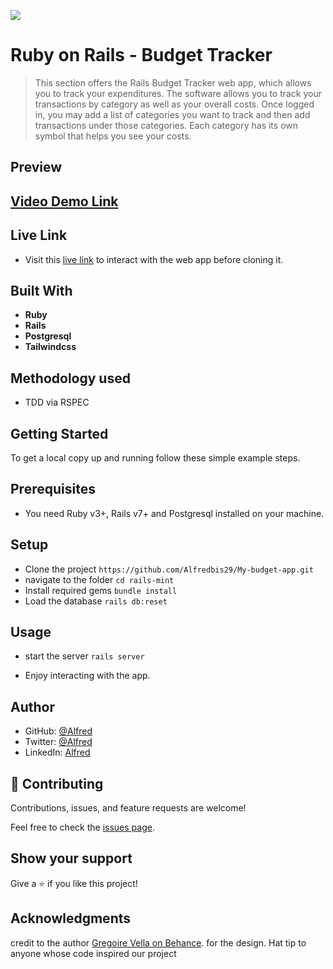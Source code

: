![](https://img.shields.io/badge/Microverse-blueviolet)
# Ruby on Rails - Budget Tracker

> This section offers the Rails Budget Tracker web app, which allows you to track your expenditures. The software allows you to track your transactions by category as well as your overall costs. Once logged in, you may add a list of categories you want to track and then add transactions under those categories. Each category has its own symbol that helps you see your costs.

## Preview

## [Video Demo Link]()

## Live Link

- Visit this [live link](https://my-budget-app1.herokuapp.com/) to interact with the web app before cloning it.


## Built With

- **Ruby**
- **Rails**
- **Postgresql**
- **Tailwindcss**

## Methodology used
- TDD via RSPEC

## Getting Started
To get a local copy up and running follow these simple example steps.


## Prerequisites

- You need Ruby v3+, Rails v7+ and Postgresql installed on your machine.

## Setup
- Clone the project `https://github.com/Alfredbis29/My-budget-app.git`
- navigate to the folder `cd rails-mint`
- Install required gems `bundle install`
- Load the database `rails db:reset`

## Usage
- start the server `rails server`

- Enjoy interacting with the app.

## Author

- GitHub: [@Alfred](https://github.com/Alfredbis29)
- Twitter: [@Alfred](https://www.linkedin.com/in/AlfredBisimwa/)
- LinkedIn: [Alfred](https://twitter.com/AlfredBisimwa)

## 🤝 Contributing

Contributions, issues, and feature requests are welcome!

Feel free to check the [issues page](https://github.com/Alfredbis29/My-budget-app/issues).

## Show your support

Give a ⭐️ if you like this project!

## Acknowledgments
credit to the author [Gregoire Vella on Behance](https://www.behance.net/gregoirevella). for the design.
Hat tip to anyone whose code inspired our project
